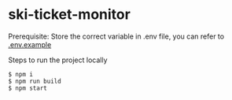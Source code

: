 # ski-ticket-monitor

Prerequisite:
Store the correct variable in .env file, you can refer to [.env.example](./.env.example)

Steps to run the project locally
```
$ npm i 
$ npm run build
$ npm start
```